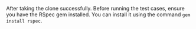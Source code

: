 After taking the clone successfully.
Before running the test cases, ensure you have the RSpec gem installed.
You can install it using the command `gem install rspec`.
